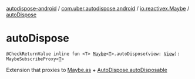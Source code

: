 [autodispose-android](../../index.md) / [com.uber.autodispose.android](../index.md) / [io.reactivex.Maybe](index.md) / [autoDispose](./auto-dispose.md)

# autoDispose

`@CheckReturnValue inline fun <T> `[`Maybe`](http://reactivex.io/RxJava/2.x/javadoc/io/reactivex/Maybe.html)`<`[`T`](auto-dispose.md#T)`>.autoDispose(view: `[`View`](https://developer.android.com/reference/android/view/View.html)`): MaybeSubscribeProxy<`[`T`](auto-dispose.md#T)`>`

Extension that proxies to [Maybe.as](http://reactivex.io/RxJava/2.x/javadoc/io/reactivex/Maybe.html) + [AutoDispose.autoDisposable](#)

